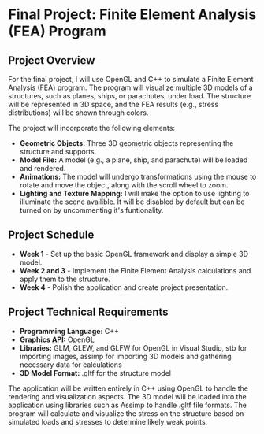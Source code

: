 # Final Project: Finite Element Analysis (FEA) Program

## Project Overview

For the final project, I will use OpenGL and C++ to simulate a Finite Element Analysis (FEA) program. The program will visualize multiple 3D models of a structures, such as planes, ships, or parachutes, under load. The structure will be represented in 3D space, and the FEA results (e.g., stress distributions) will be shown through colors. 

The project will incorporate the following elements:
- **Geometric Objects:** Three 3D geometric objects representing the structure and supports.
- **Model File:** A model (e.g., a plane, ship, and parachute) will be loaded and rendered.
- **Animations:** The model will undergo transformations using the mouse to rotate and move the object, along with the scroll wheel to zoom.
- **Lighting and Texture Mapping:** I will make the option to use lighting to illuminate the scene availible. It will be disabled by default but can be turned on by uncommenting it's funtionality.

## Project Schedule
- **Week 1** - Set up the basic OpenGL framework and display a simple 3D model.  
- **Week 2 and 3** - Implement the Finite Element Analysis calculations and apply them to the structure.  
- **Week 4** - Polish the application and create project presentation.

## Project Technical Requirements

- **Programming Language:** C++
- **Graphics API:** OpenGL
- **Libraries:** GLM, GLEW, and GLFW for OpenGL in Visual Studio, stb for importing images, assimp for importing 3D models and gathering necessary data for calculations
- **3D Model Format:** .gltf for the structure model

The application will be written entirely in C++ using OpenGL to handle the rendering and visualization aspects. The 3D model will be loaded into the application using libraries such as Assimp to handle .gltf file formats. The program will calculate and visualize the stress on the structure based on simulated loads and stresses to determine likely weak points.
